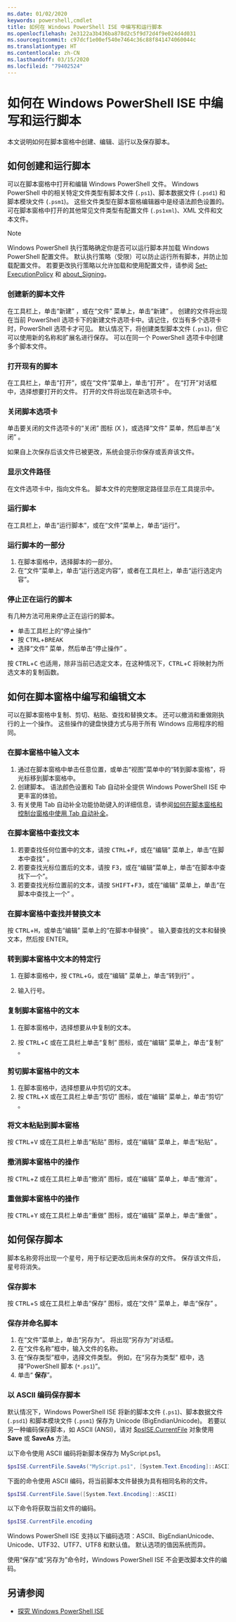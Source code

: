 ```yaml
---
ms.date: 01/02/2020
keywords: powershell,cmdlet
title: 如何在 Windows PowerShell ISE 中编写和运行脚本
ms.openlocfilehash: 2e3122a3b436ba878d2c5f9d72d4f9e024d4d031
ms.sourcegitcommit: c97dcf1e00ef540e7464c36c88f841474060044c
ms.translationtype: HT
ms.contentlocale: zh-CN
ms.lasthandoff: 03/15/2020
ms.locfileid: "79402524"
---
```

# <a name="how-to-write-and-run-scripts-in-the-windows-powershell-ise"></a>如何在 Windows PowerShell ISE 中编写和运行脚本

本文说明如何在脚本窗格中创建、编辑、运行以及保存脚本。

## <a name="how-to-create-and-run-scripts"></a>如何创建和运行脚本

可以在脚本窗格中打开和编辑 Windows PowerShell 文件。 Windows PowerShell 中的相关特定文件类型有脚本文件 (`.ps1`)、脚本数据文件 (`.psd1`) 和脚本模块文件 (`.psm1`)。 这些文件类型在脚本窗格编辑器中是经语法颜色设置的。 可在脚本窗格中打开的其他常见文件类型有配置文件 (`.ps1xml`)、XML 文件和文本文件。

> [!NOTE]
> Windows PowerShell 执行策略确定你是否可以运行脚本并加载 Windows PowerShell 配置文件。 默认执行策略（受限）可以防止运行所有脚本，并防止加载配置文件。 若要更改执行策略以允许加载和使用配置文件，请参阅 [Set-ExecutionPolicy](/powershell/module/microsoft.powershell.security/set-executionpolicy) 和 [about_Signing](/powershell/module/microsoft.powershell.core/about/about_signing)。

### <a name="to-create-a-new-script-file"></a>创建新的脚本文件

在工具栏上，单击“新建”  ，或在“文件”  菜单上，单击“新建”  。 创建的文件将出现在当前 PowerShell 选项卡下的新建文件选项卡中。请记住，仅当有多个选项卡时，PowerShell 选项卡才可见。 默认情况下，将创建类型脚本文件 (`.ps1`)，但它可以使用新的名称和扩展名进行保存。 可以在同一个 PowerShell 选项卡中创建多个脚本文件。

### <a name="to-open-an-existing-script"></a>打开现有的脚本

在工具栏上，单击“打开”，或在“文件”菜单上，单击“打开”    。 在“打开”对话框中，选择想要打开的文件。  打开的文件将出现在新选项卡中。

### <a name="to-close-a-script-tab"></a>关闭脚本选项卡

单击要关闭的文件选项卡的“关闭”  图标 (X  )，或选择“文件”  菜单，然后单击“关闭”  。

如果自上次保存后该文件已被更改，系统会提示你保存或丢弃该文件。

### <a name="to-display-the-file-path"></a>显示文件路径

在文件选项卡中，指向文件名。 脚本文件的完整限定路径显示在工具提示中。

### <a name="to-run-a-script"></a>运行脚本

在工具栏上，单击“运行脚本”，或在“文件”菜单上，单击“运行”。   

### <a name="to-run-a-portion-of-a-script"></a>运行脚本的一部分

1. 在脚本窗格中，选择脚本的一部分。
2. 在“文件”菜单上，单击“运行选定内容”，或者在工具栏上，单击“运行选定内容”。   

### <a name="to-stop-a-running-script"></a>停止正在运行的脚本

有几种方法可用来停止正在运行的脚本。

- 单击工具栏上的“停止操作” 
- 按 <kbd>CTRL</kbd>+<kbd>BREAK</kbd>
- 选择“文件”  菜单，然后单击“停止操作”  。

按 <kbd>CTRL</kbd>+<kbd>C</kbd> 也适用，除非当前已选定文本，在这种情况下，<kbd>CTRL</kbd>+<kbd>C</kbd> 将映射为所选文本的复制函数。

## <a name="how-to-write-and-edit-text-in-the-script-pane"></a>如何在脚本窗格中编写和编辑文本

可以在脚本窗格中复制、剪切、粘贴、查找和替换文本。 还可以撤消和重做刚执行的上一个操作。 这些操作的键盘快捷方式与用于所有 Windows 应用程序的相同。

### <a name="to-enter-text-in-the-script-pane"></a>在脚本窗格中输入文本

1. 通过在脚本窗格中单击任意位置，或单击“视图”菜单中的“转到脚本窗格”，将光标移到脚本窗格中。  
2. 创建脚本。 语法颜色设置和 Tab 自动补全提供 Windows PowerShell ISE 中更丰富的体验。
3. 有关使用 Tab 自动补全功能协助键入的详细信息，请参阅[如何在脚本窗格和控制台窗格中使用 Tab 自动补全](How-to-Use-Tab-Completion-in-the-Script-Pane-and-Console-Pane.md)。

### <a name="to-find-text-in-the-script-pane"></a>在脚本窗格中查找文本

1. 若要查找任何位置中的文本，请按 <kbd>CTRL</kbd>+<kbd>F</kbd>，或在“编辑”  菜单上，单击“在脚本中查找”  。
2. 若要查找光标位置后的文本，请按 <kbd>F3</kbd>，或在“编辑”菜单上，单击“在脚本中查找下一个”。  
3. 若要查找光标位置前的文本，请按 <kbd>SHIFT</kbd>+<kbd>F3</kbd>，或在“编辑”  菜单上，单击“在脚本中查找上一个”  。

### <a name="to-find-and-replace-text-in-the-script-pane"></a>在脚本窗格中查找并替换文本

按 <kbd>CTRL</kbd>+<kbd>H</kbd>，或单击“编辑”  菜单上的“在脚本中替换”  。 输入要查找的文本和替换文本，然后按 ENTER<kbd></kbd>。

### <a name="to-go-to-a-particular-line-of-text-in-the-script-pane"></a>转到脚本窗格中文本的特定行

1. 在脚本窗格中，按 <kbd>CTRL</kbd>+<kbd>G</kbd>，或在“编辑”  菜单上，单击“转到行”  。

2. 输入行号。

### <a name="to-copy-text-in-the-script-pane"></a>复制脚本窗格中的文本

1. 在脚本窗格中，选择想要从中复制的文本。

2. 按 <kbd>CTRL</kbd>+<kbd>C</kbd> 或在工具栏上单击“复制”  图标，或在“编辑”  菜单上，单击“复制”  。

### <a name="to-cut-text-in-the-script-pane"></a>剪切脚本窗格中的文本

1. 在脚本窗格中，选择想要从中剪切的文本。
2. 按 <kbd>CTRL</kbd>+<kbd>X</kbd> 或在工具栏上单击“剪切”  图标，或在“编辑”  菜单上，单击“剪切”  。

### <a name="to-paste-text-into-the-script-pane"></a>将文本粘贴到脚本窗格

按 <kbd>CTRL</kbd>+<kbd>V</kbd> 或在工具栏上单击“粘贴”  图标，或在“编辑”  菜单上，单击“粘贴”  。

### <a name="to-undo-an-action-in-the-script-pane"></a>撤消脚本窗格中的操作

按 <kbd>CTRL</kbd>+<kbd>Z</kbd> 或在工具栏上单击“撤消”  图标，或在“编辑”  菜单上，单击“撤消”  。

### <a name="to-redo-an-action-in-the-script-pane"></a>重做脚本窗格中的操作

按 <kbd>CTRL</kbd>+<kbd>Y</kbd> 或在工具栏上单击“重做”  图标，或在“编辑”  菜单上，单击“重做”  。

## <a name="how-to-save-a-script"></a>如何保存脚本

脚本名称旁将出现一个星号，用于标记更改后尚未保存的文件。 保存该文件后，星号将消失。

### <a name="to-save-a-script"></a>保存脚本

按 <kbd>CTRL</kbd>+<kbd>S</kbd> 或在工具栏上单击“保存”  图标，或在“文件”  菜单上，单击“保存”  。

### <a name="to-save-and-name-a-script"></a>保存并命名脚本

1. 在“文件”菜单上，单击“另存为”。   将出现“另存为”对话框。 
2. 在“文件名称”框中，输入文件的名称。 
3. 在“保存类型”框中，选择文件类型。  例如，在“另存为类型”  框中，选择“PowerShell 脚本 (`*.ps1`)”。
4. 单击“ **保存**”。

### <a name="to-save-a-script-in-ascii-encoding"></a>以 ASCII 编码保存脚本

默认情况下，Windows PowerShell ISE 将新的脚本文件 (`.ps1`)、脚本数据文件 (`.psd1`) 和脚本模块文件 (`.psm1`) 保存为 Unicode (BigEndianUnicode)。 若要以另一种编码保存脚本，如 ASCII (ANSI)，请对 [$psISE.CurrentFile](object-model/the-ise-object-model-hierarchy.md) 对象使用 **Save** 或 **SaveAs** 方法。

以下命令使用 ASCII 编码将新脚本保存为 MyScript.ps1。

```powershell
$psISE.CurrentFile.SaveAs("MyScript.ps1", [System.Text.Encoding]::ASCII)
```

下面的命令使用 ASCII 编码，将当前脚本文件替换为具有相同名称的文件。

```powershell
$psISE.CurrentFile.Save([System.Text.Encoding]::ASCII)
```

以下命令将获取当前文件的编码。

```powershell
$psISE.CurrentFile.encoding
```

Windows PowerShell ISE 支持以下编码选项：ASCII、BigEndianUnicode、Unicode、UTF32、UTF7、UTF8 和默认值。 默认选项的值因系统而异。

使用“保存”或“另存为”命令时，Windows PowerShell ISE 不会更改脚本文件的编码。

## <a name="see-also"></a>另请参阅

- [探究 Windows PowerShell ISE](exploring-the-windows-powershell-ise.md)
